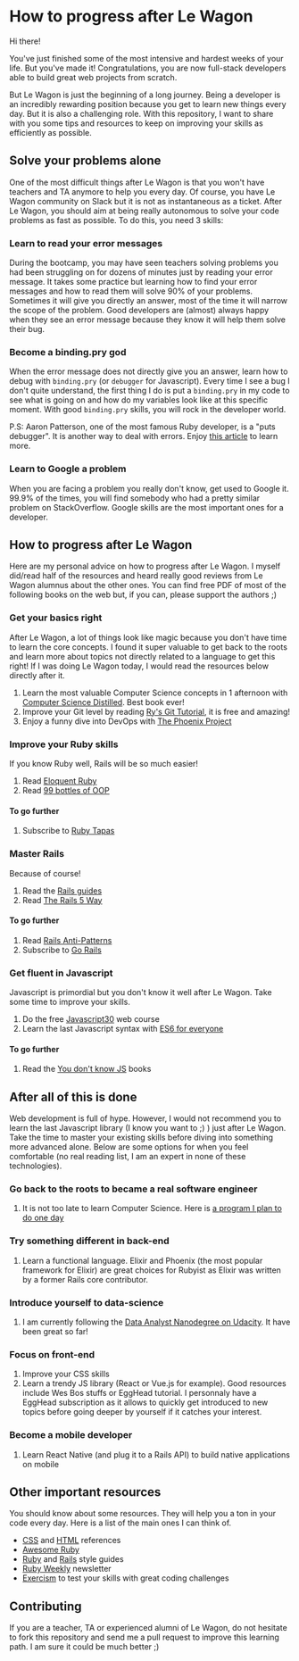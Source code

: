 # How to progress after Le Wagon

Hi there!

You've just finished some of the most intensive and hardest weeks of your life.
But you've made it! Congratulations, you are now full-stack developers able to
build great web projects from scratch.

But Le Wagon is just the beginning of a long journey. Being a developer is an
incredibly rewarding position because you get to learn new things every day. But
it is also a challenging role. With this repository, I want to share with you
some tips and resources to keep on improving your skills as efficiently as
possible.

## Solve your problems alone

One of the most difficult things after Le Wagon is that you won't have teachers
and TA anymore to help you every day. Of course, you have Le Wagon community on
Slack but it is not as instantaneous as a ticket. After Le Wagon, you should aim
at being really autonomous to solve your code problems as fast as possible. To
do this, you need 3 skills:

### Learn to read your error messages

During the bootcamp, you may have seen teachers solving problems you had been
struggling on for dozens of minutes just by reading your error message. It takes
some practice but learning how to find your error messages and how to read them
will solve 90% of your problems. Sometimes it will give you directly an answer,
most of the time it will narrow the scope of the problem. Good developers are
(almost) always happy when they see an error message because they know it will
help them solve their bug.

### Become a binding.pry god

When the error message does not directly give you an answer, learn how to debug
with `binding.pry` (or `debugger` for Javascript). Every time I see a bug I
don't quite understand, the first thing I do is put a `binding.pry` in my code
to see what is going on and how do my variables look like at this specific
moment. With good `binding.pry` skills, you will rock in the developer world.

P.S: Aaron Patterson, one of the most famous Ruby developer, is a "puts
debugger". It is another way to deal with errors. Enjoy
[this article](https://tenderlovemaking.com/2016/02/05/i-am-a-puts-debuggerer.html)
to learn more.

### Learn to Google a problem

When you are facing a problem you really don't know, get used to Google it.
99.9% of the times, you will find somebody who had a pretty similar problem on
StackOverflow. Google skills are the most important ones for a developer.

## How to progress after Le Wagon

Here are my personal advice on how to progress after Le Wagon. I myself did/read
half of the resources and heard really good reviews from Le Wagon alumnus about
the other ones. You can find free PDF of most of the following books on the web
but, if you can, please support the authors ;)

### Get your basics right

After Le Wagon, a lot of things look like magic because you don't have time to
learn the core concepts. I found it super valuable to get back to the roots and
learn more about topics not directly related to a language to get this right! If
I was doing Le Wagon today, I would read the resources below directly after it.

1. Learn the most valuable Computer Science concepts in 1 afternoon with
   [Computer Science Distilled](https://leanpub.com/computer-science-distilled).
   Best book ever!
2. Improve your Git level by reading
   [Ry's Git Tutorial](https://www.amazon.com/Rys-Git-Tutorial-Ryan-Hodson-ebook/dp/B00QFIA5OC),
   it is free and amazing!
3. Enjoy a funny dive into DevOps with
   [The Phoenix Project](https://www.amazon.com/Phoenix-Project-DevOps-Helping-Business/dp/0988262592)

### Improve your Ruby skills

If you know Ruby well, Rails will be so much easier!

1. Read [Eloquent Ruby](http://eloquentruby.com/)
2. Read [99 bottles of OOP](https://www.sandimetz.com/99bottles/)

#### To go further

1. Subscribe to [Ruby Tapas](https://www.rubytapas.com/)

### Master Rails

Because of course!

1. Read the [Rails guides](http://guides.rubyonrails.org/)
2. Read [The Rails 5 Way](https://leanpub.com/tr5w)

#### To go further

1. Read
   [Rails Anti-Patterns](https://www.amazon.com/Rails-AntiPatterns-Refactoring-Addison-Wesley-Professional/dp/0321604814)
2. Subscribe to [Go Rails](https://gorails.com)

### Get fluent in Javascript

Javascript is primordial but you don't know it well after Le Wagon. Take some
time to improve your skills.

1. Do the free [Javascript30](https://javascript30.com/) web course
2. Learn the last Javascript syntax with [ES6 for everyone](https://es6.io/)

#### To go further

1. Read the [You don't know JS](https://github.com/getify/You-Dont-Know-JS)
   books

## After all of this is done

Web development is full of hype. However, I would not recommend you to learn the
last Javascript library (I know you want to ;) ) just after Le Wagon. Take the
time to master your existing skills before diving into something more advanced
alone. Below are some options for when you feel comfortable (no real reading
list, I am an expert in none of these technologies).

### Go back to the roots to became a real software engineer

1. It is not too late to learn Computer Science. Here is
   [a program I plan to do one day](https://teachyourselfcs.com/)

### Try something different in back-end

1. Learn a functional language. Elixir and Phoenix (the most popular framework
   for Elixir) are great choices for Rubyist as Elixir was written by a former
   Rails core contributor.

### Introduce yourself to data-science

1. I am currently following the
   [Data Analyst Nanodegree on Udacity](https://www.udacity.com/course/data-analyst-nanodegree--nd002).
   It have been great so far!

### Focus on front-end

1. Improve your CSS skills
2. Learn a trendy JS library (React or Vue.js for example). Good resources
   include Wes Bos stuffs or EggHead tutorial. I personnaly have a EggHead
   subscription as it allows to quickly get introduced to new topics before
   going deeper by yourself if it catches your interest.

### Become a mobile developer

1. Learn React Native (and plug it to a Rails API) to build native applications
   on mobile

## Other important resources

You should know about some resources. They will help you a ton in your code
every day. Here is a list of the main ones I can think of.

* [CSS](http://cssreference.io/) and [HTML](http://htmlreference.io/) references
* [Awesome Ruby](https://github.com/markets/awesome-ruby)
* [Ruby](https://github.com/bbatsov/ruby-style-guide) and
  [Rails](https://github.com/bbatsov/rails-style-guide/) style guides
* [Ruby Weekly](http://rubyweekly.com/) newsletter
* [Exercism](http://exercism.io/) to test your skills with great coding
  challenges

## Contributing

If you are a teacher, TA or experienced alumni of Le Wagon, do not hesitate to
fork this repository and send me a pull request to improve this learning path. I
am sure it could be much better ;)
